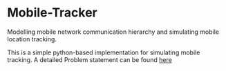 # Mobile-Tracker
Modelling mobile network communication hierarchy and simulating mobile location tracking.


This is a simple python-based implementation for simulating mobile tracking. A detailed Problem statement can be found [here](./Problem-Statement.pdf)

